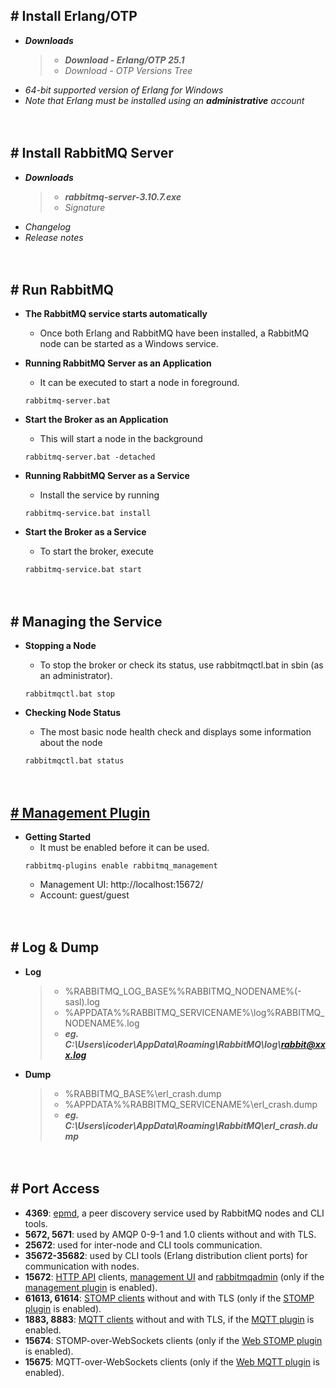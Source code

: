 ## # Install Erlang/OTP
- ***Downloads***
    > - ***Download - Erlang/OTP 25.1***
    > - *Download - OTP Versions Tree*
- *64-bit supported version of Erlang for Windows*
- *Note that Erlang must be installed using an **administrative** account*


　

## # Install RabbitMQ Server
- ***Downloads***
    > - ***rabbitmq-server-3.10.7.exe***
    > - *Signature*
- *Changelog*
- *Release notes*


　

## # Run RabbitMQ
- **The RabbitMQ service starts automatically**
    - Once both Erlang and RabbitMQ have been installed, a RabbitMQ node can be started as a Windows service.

- **Running RabbitMQ Server as an Application**
    - It can be executed to start a node in foreground.
    ```
    rabbitmq-server.bat
    ```

- **Start the Broker as an Application**
    - This will start a node in the background
    ```
    rabbitmq-server.bat -detached
    ```

- **Running RabbitMQ Server as a Service**
    - Install the service by running
    ```
    rabbitmq-service.bat install
    ```

- **Start the Broker as a Service**
    - To start the broker, execute
    ```
    rabbitmq-service.bat start
    ```


　

## # Managing the Service
- **Stopping a Node**
    - To stop the broker or check its status, use rabbitmqctl.bat in sbin (as an administrator).
    ```
    rabbitmqctl.bat stop
    ```

- **Checking Node Status**
    - The most basic node health check and displays some information about the node
    ```
    rabbitmqctl.bat status
    ```


　

## [# Management Plugin]()
- **Getting Started**
    - It must be enabled before it can be used.
    ```
    rabbitmq-plugins enable rabbitmq_management
    ```
    - Management UI: http://localhost:15672/
    - Account: guest/guest


　

## # Log & Dump
- **Log**
    > - %RABBITMQ_LOG_BASE%\%RABBITMQ_NODENAME%(-sasl).log
    > - %APPDATA%\%RABBITMQ_SERVICENAME%\log\%RABBITMQ_NODENAME%.log
    > - ***eg. C:\Users\icoder\AppData\Roaming\RabbitMQ\log\rabbit@xxx.log***
- **Dump**
    > - %RABBITMQ_BASE%\erl_crash.dump
    > - %APPDATA%\%RABBITMQ_SERVICENAME%\erl_crash.dump
    > - ***eg. C:\Users\icoder\AppData\Roaming\RabbitMQ\erl_crash.dump***


　

## # Port Access
- **4369**: [epmd](), a peer discovery service used by RabbitMQ nodes and CLI tools.
- **5672, 5671**: used by AMQP 0-9-1 and 1.0 clients without and with TLS.
- **25672**: used for inter-node and CLI tools communication.
- **35672-35682**: used by CLI tools (Erlang distribution client ports) for communication with nodes.
- **15672**: [HTTP API]() clients, [management UI]() and [rabbitmqadmin]() (only if the [management plugin]() is enabled).
- **61613, 61614**: [STOMP clients]() without and with TLS (only if the [STOMP plugin]() is enabled).
- **1883, 8883**: [MQTT clients]() without and with TLS, if the [MQTT plugin]() is enabled.
- **15674**: STOMP-over-WebSockets clients (only if the [Web STOMP plugin]() is enabled).
- **15675**: MQTT-over-WebSockets clients (only if the [Web MQTT plugin]() is enabled).
